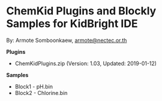 # ChemKid Plugins and Blockly Samples for KidBright IDE
By: Armote Somboonkaew, armote@nectec.or.th

**Plugins**
- ChemKidPlugins.zip (Version: 1.03, Updated: 2019-01-12)

**Samples**
- Block1 - pH.bin
- Block2 - Chlorine.bin
